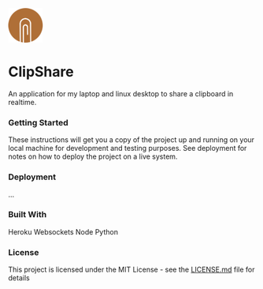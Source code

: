 <img src="./clipsharelogo.png" width="70">

# ClipShare
An application for my laptop and linux desktop to share a clipboard in realtime.

### Getting Started

These instructions will get you a copy of the project up and running on your local machine for development and testing purposes. See deployment for notes on how to deploy the project on a live system.

### Deployment

...

### Built With

Heroku
Websockets
Node
Python

### License

This project is licensed under the MIT License - see the [LICENSE.md](LICENSE.md) file for details

